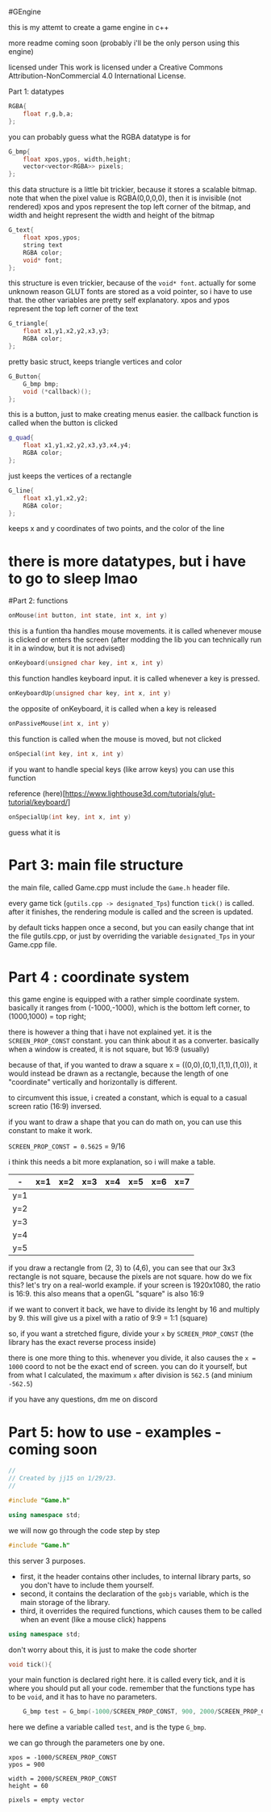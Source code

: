 #GEngine

this is my attemt to create a game engine in c++

more readme coming soon (probably i'll be the only person using this engine)

licensed under This work is licensed under a Creative Commons Attribution-NonCommercial 4.0 International License.

Part 1: datatypes
```c++
RGBA{
    float r,g,b,a;
};
```
you can probably guess what the RGBA datatype is for

```c++
G_bmp{
    float xpos,ypos, width,height;
    vector<vector<RGBA>> pixels;
};
```
this data structure is a little bit trickier, because it stores a scalable bitmap. note that when the pixel value is RGBA(0,0,0,0), then it is invisible (not rendered)
xpos and ypos represent the top left corner of the bitmap, and width and height represent the width and height of the bitmap

```c++
G_text{
    float xpos,ypos;
    string text
    RGBA color;
    void* font;
};
```
this structure is even trickier, because of the `void* font`. actually for some unknown reason GLUT fonts
are stored as a void pointer, so i have to use that. the other variables are pretty self explanatory.
xpos and ypos represent the top left corner of the text

```c++
G_triangle{
    float x1,y1,x2,y2,x3,y3;
    RGBA color;
};
```
pretty basic struct, keeps triangle vertices and color

```c++
G_Button{
    G_bmp bmp;
    void (*callback)();
};
```
this is a button, just to make creating menus easier. the callback function is called when the button is clicked

```c++
g_quad{
    float x1,y1,x2,y2,x3,y3,x4,y4;
    RGBA color;
};
```
just keeps the vertices of a rectangle

```c++
G_line{
    float x1,y1,x2,y2;
    RGBA color;
};
```
keeps x and y coordinates of two points, and the color of the line

# there is more datatypes, but i have to go to sleep lmao

#Part 2: functions

```c++
onMouse(int button, int state, int x, int y)
```
this is a funtion tha handles mouse movements. it is called whenever mouse is clicked or enters the screen (after modding the lib you can technically run it in a window, but it is not advised)

```c++
onKeyboard(unsigned char key, int x, int y)
```
this function handles keyboard input. it is called whenever a key is pressed.

```c++
onKeyboardUp(unsigned char key, int x, int y)
```
the opposite of onKeyboard, it is called when a key is released

```c++
onPassiveMouse(int x, int y)
```
this function is called when the mouse is moved, but not clicked

```c++
onSpecial(int key, int x, int y)
```
if you want to handle special keys (like arrow keys) you can use this function

reference (here)[https://www.lighthouse3d.com/tutorials/glut-tutorial/keyboard/]

```c++
onSpecialUp(int key, int x, int y)
```
guess what it is

# Part 3: main file structure

the main file, called Game.cpp must include the `Game.h` header file.

every game tick (`gutils.cpp -> designated_Tps`) function `tick()` is called.
after it finishes, the rendering module is called and the screen is updated.

by default ticks happen once a second, but you can easily change that int the file gutils.cpp, or just by overriding the variable 
`designated_Tps` in your Game.cpp file.

# Part 4 : coordinate system

this game engine is equipped with a rather simple coordinate system. basically it ranges from (-1000,-1000),
which is the bottom left corner, to (1000,1000) = top right;


there is however a thing that i have not explained yet. it is the `SCREEN_PROP_CONST` constant.
you can think about it as a converter. basically when a window is created, it is not square, but 16:9 (usually)

because of that, if you wanted to draw a square x = ((0,0),(0,1),(1,1),(1,0)), it would instead
be drawn as a rectangle, because the length of one "coordinate" vertically and horizontally is different.

to circumvent this issue, i created a constant, which is equal to a casual screen ratio (16:9) inversed.

if you want to draw a shape that you can do math on, you can use this constant to make it work.

`SCREEN_PROP_CONST = 0.5625` = 9/16

i think this needs a bit more explanation, so i will make a table.


| -    | x=1  | x=2   | x=3   | x=4   | x=5  | x=6   | x=7   |
|------|------|-------|-------|-------|------|-------|-------|
| y=1  |      |       |       |       |      |       |       |
| y=2  |      |       |       |       |      |       |       |
| y=3  |      |       |       |       |      |       |       |
| y=4  |      |       |       |       |      |       |       |
| y=5  |      |       |       |       |      |       |       |

if you draw a rectangle from (2, 3) to (4,6), you can see that our 3x3 rectangle is not square, because the pixels are not square.
how do we fix this? let's try on a real-world example. if your screen is 1920x1080, the ratio is 16:9. this also means that a openGL "square" is also 16:9

if we want to convert it back, we have to divide its lenght by 16 and multiply by 9. this will give us a pixel with a ratio of 9:9 = 1:1 (square)

so, if you want a stretched figure, divide your `x` by `SCREEN_PROP_CONST` (the library has the exact reverse process inside)

there is one more thing to this. whenever you divide, it also causes the `x = 1000` coord to not be the exact end of screen.
you can do it yourself, but from what I calculated, the maximum `x` after division is `562.5` (and minium `-562.5`)


if you have any questions, dm me on discord


# Part 5: how to use - examples - coming soon

```c++
//
// Created by jj15 on 1/29/23.
//

#include "Game.h"

using namespace std;

```

we will now go through the code step by step

```c++
#include "Game.h"
```

this server 3 purposes.

* first, it the header contains other includes, to internal library parts, so you don't have to include them yourself.
* second, it contains the declaration of the `gobjs` variable, which is the main storage of the library.
* third, it overrides the required functions, which causes them to be called when an event (like a mouse click) happens

```c++
using namespace std;
```
don't worry about this, it is just to make the code shorter

```c++
void tick(){ 
```
your main function is declared right here. it is called every tick, and it is where you should put all your code.
remember that the functions type has to be `void`, and it has to have no parameters.

```c++
    G_bmp test = G_bmp(-1000/SCREEN_PROP_CONST, 900, 2000/SCREEN_PROP_CONST, 60, vector<vector<RGBA>>());
```
here we define a variable called `test`, and is the type `G_bmp`.

we can go through the parameters one by one.
```
xpos = -1000/SCREEN_PROP_CONST
ypos = 900

width = 2000/SCREEN_PROP_CONST
height = 60

pixels = empty vector
```
